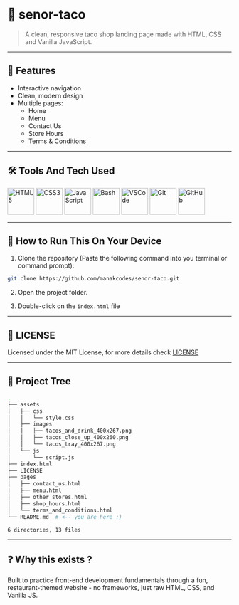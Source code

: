 # 🌮 senor-taco

> A clean, responsive taco shop landing page made with HTML, CSS and Vanilla JavaScript.

---

## 🚀 Features

- Interactive navigation
- Clean, modern design
- Multiple pages:
  - Home
  - Menu
  - Contact Us
  - Store Hours
  - Terms & Conditions

---

## 🛠️ Tools And Tech Used

<p>
  <img src="https://cdn.jsdelivr.net/gh/devicons/devicon/icons/html5/html5-original.svg" width="60" alt="HTML5" />
  <img src="https://cdn.jsdelivr.net/gh/devicons/devicon/icons/css3/css3-original.svg" width="60" alt="CSS3" />
  <img src="https://cdn.jsdelivr.net/gh/devicons/devicon/icons/javascript/javascript-original.svg" width="60" alt="JavaScript" />
  <img src="https://cdn.jsdelivr.net/gh/devicons/devicon/icons/bash/bash-original.svg" width="60" alt="Bash" />
  <img src="https://cdn.jsdelivr.net/gh/devicons/devicon/icons/vscode/vscode-original.svg" width="60" alt="VSCode" />
  <img src="https://cdn.jsdelivr.net/gh/devicons/devicon/icons/git/git-original.svg" width="60" alt="Git" />
  <img src="https://cdn.jsdelivr.net/gh/devicons/devicon/icons/github/github-original.svg" width="60" alt="GitHub" />
</p>

---

## 🧪 How to Run This On Your Device

1. Clone the repository (Paste the following command into you terminal or command prompt):  
```bash
git clone https://github.com/manakcodes/senor-taco.git
   ```

2. Open the project folder.

3. Double-click on the `index.html` file

---

## 🪪 LICENSE

Licensed under the MIT License, for more details check [LICENSE](https://github.com/manakcodes/senor-taco/blob/0d59929cb36d0037e202d5e244cfde663e37c3fc/LICENSE)

---

## 🌲 Project Tree
```bash
.
├── assets
│   ├── css
│   │   └── style.css
│   ├── images
│   │   ├── tacos_and_drink_400x267.png
│   │   ├── tacos_close_up_400x260.png
│   │   └── tacos_tray_400x267.png
│   └── js
│       └── script.js
├── index.html
├── LICENSE
├── pages
│   ├── contact_us.html
│   ├── menu.html
│   ├── other_stores.html
│   ├── shop_hours.html
│   └── terms_and_conditions.html
└── README.md  # <-- you are here :)

6 directories, 13 files
```

---

## ❓ Why this exists ?

Built to practice front-end development fundamentals through a fun, restaurant-themed website - no frameworks, just raw HTML, CSS, and Vanilla JS.
